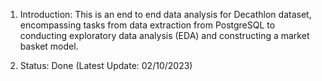 1. Introduction: This is an end to end data analysis for Decathlon dataset, encompassing tasks from data extraction from PostgreSQL to conducting exploratory data analysis (EDA) and constructing a market basket model.

2. Status: Done (Latest Update: 02/10/2023)
